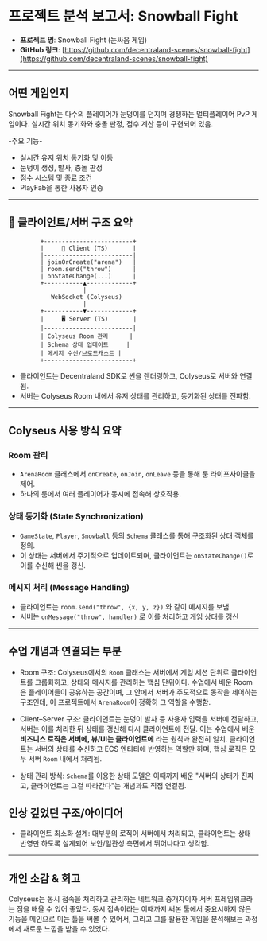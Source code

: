 #  프로젝트 분석 보고서: Snowball Fight

- **프로젝트 명**: Snowball Fight (눈싸움 게임)  
- **GitHub 링크**: [https://github.com/decentraland-scenes/snowball-fight](https://github.com/decentraland-scenes/snowball-fight)

---

##  어떤 게임인지

Snowball Fight는 다수의 플레이어가 눈덩이를 던지며 경쟁하는 멀티플레이어 PvP 게임이다. 실시간 위치 동기화와 충돌 판정, 점수 계산 등이 구현되어 있음.

-주요 기능-
- 실시간 유저 위치 동기화 및 이동
- 눈덩이 생성, 발사, 충돌 판정
- 점수 시스템 및 종료 조건
- PlayFab을 통한 사용자 인증

---

## 🧱 클라이언트/서버 구조 요약

             +-------------------------+
             |     🧍 Client (TS)       |
             |-------------------------|
             | joinOrCreate("arena")   |
             | room.send("throw")      |
             | onStateChange(...)      |
             +-----------▲-------------+
                         |
                WebSocket (Colyseus)
                         |
             +-----------▼-------------+
             |     🖥 Server (TS)       |
             |-------------------------|
             | Colyseus Room 관리      |
             | Schema 상태 업데이트     |
             | 메시지 수신/브로드캐스트 |
             +-------------------------+


- 클라이언트는 Decentraland SDK로 씬을 렌더링하고, Colyseus로 서버와 연결됨.
- 서버는 Colyseus Room 내에서 유저 상태를 관리하고, 동기화된 상태를 전파함. 
---

## Colyseus 사용 방식 요약

### Room 관리  
- `ArenaRoom` 클래스에서 `onCreate`, `onJoin`, `onLeave` 등을 통해 룸 라이프사이클을 제어.
- 하나의 룸에서 여러 플레이어가 동시에 접속해 상호작용.

### 상태 동기화 (State Synchronization)  
- `GameState`, `Player`, `Snowball` 등의 `Schema` 클래스를 통해 구조화된 상태 객체를 정의.
- 이 상태는 서버에서 주기적으로 업데이트되며, 클라이언트는 `onStateChange()`로 이를 수신해 씬을 갱신.

### 메시지 처리 (Message Handling)  
- 클라이언트는 `room.send("throw", {x, y, z})` 와 같이 메시지를 보냄.
- 서버는 `onMessage("throw", handler)` 로 이를 처리하고 게임 상태를 갱신

---

## 수업 개념과 연결되는 부분

- Room 구조: Colyseus에서의 `Room` 클래스는 서버에서 게임 세션 단위로 클라이언트를 그룹화하고, 상태와 메시지를 관리하는 핵심 단위이다. 수업에서 배운 Room은 플레이어들이 공유하는 공간이며, 그 안에서 서버가 주도적으로 동작을 제어하는 구조인데, 이 프로젝트에서 `ArenaRoom`이 정확히 그 역할을 수행함.

- Client–Server 구조: 클라이언트는 눈덩이 발사 등 사용자 입력을 서버에 전달하고, 서버는 이를 처리한 뒤 상태를 갱신해 다시 클라이언트에 전달. 이는 수업에서 배운 **비즈니스 로직은 서버에, 뷰/UI는 클라이언트에** 라는 원칙과 완전히 일치. 클라이언트는 서버의 상태를 수신하고 ECS 엔티티에 반영하는 역할만 하며, 핵심 로직은 모두 서버 `Room` 내에서 처리됨.

- 상태 관리 방식: `Schema`를 이용한 상태 모델은 이때까지 배운 "서버의 상태가 진짜고, 클라이언트는 그걸 따라간다"는 개념과도 직접 연결됨.

## 인상 깊었던 구조/아이디어

- 클라이언트 최소화 설계: 대부분의 로직이 서버에서 처리되고, 클라이언트는 상태 반영만 하도록 설계되어 보안/일관성 측면에서 뛰어나다고 생각함. 

---

##  개인 소감 & 회고

Colyseus는 동시 접속을 처리하고 관리하는 네트워크 중개자이자 서버 프레임워크라는 점을 배울 수 있어 좋았다. 동시 접속이라는 이때까지 써본 툴에서 중요시하지 않은 기능을 메인으로 미는 툴을 써볼 수 있어서, 그리고 그를 활용한 게임을 분석해보는 과정에서 새로운 느낌을 받을 수 있었다.  